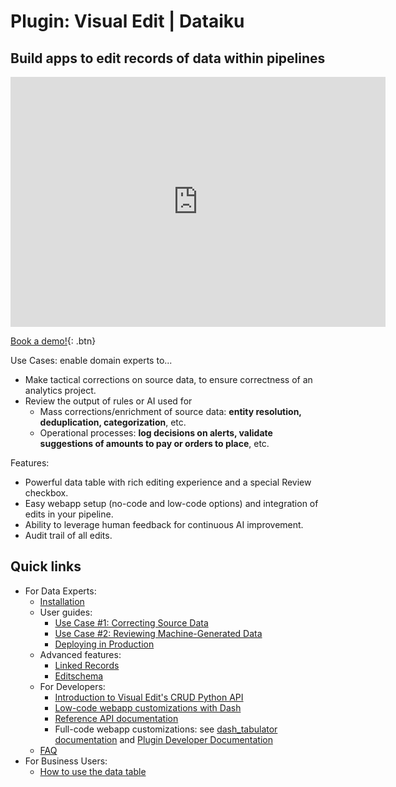 # Plugin: Visual Edit | Dataiku

## Build apps to edit records of data within pipelines

<iframe src="https://www.loom.com/embed/7b79e45e755544f8baf1ff3ed1bf60ee" frameborder="0" webkitallowfullscreen="" mozallowfullscreen="" allowfullscreen="" style="height: 400px; width: 600px"></iframe>

[Book a demo!](https://calendar.google.com/calendar/u/0/appointments/schedules/AcZssZ1cgQ-IQ2k2eJMm6mUrZxabQgtPSSwaZ9TgNcHcnaUDvrqfweAkf-B7xzZbTSNyYeSRc2smgLbp){: .btn}

Use Cases: enable domain experts to...

* Make tactical corrections on source data, to ensure correctness of an analytics project.
* Review the output of rules or AI used for
  * Mass corrections/enrichment of source data: **entity resolution, deduplication, categorization**, etc.
  * Operational processes: **log decisions on alerts, validate suggestions of amounts to pay or orders to place**, etc.

Features:

* Powerful data table with rich editing experience and a special Review checkbox.
* Easy webapp setup (no-code and low-code options) and integration of edits in your pipeline.
* Ability to leverage human feedback for continuous AI improvement.
* Audit trail of all edits.

## Quick links

* For Data Experts:
  * [Installation](install-plugin)
  * User guides:
    * [Use Case #1: Correcting Source Data](get-started)
    * [Use Case #2: Reviewing Machine-Generated Data](reviewing)
    * [Deploying in Production](deploy)
  * Advanced features:
    * [Linked Records](linked-records)
    * [Editschema](editschema)
  * For Developers:
    * [Introduction to Visual Edit's CRUD Python API](CRUD_example_usage.ipynb)
    * [Low-code webapp customizations with Dash](dash-examples)
    * [Reference API documentation]([backend/](https://dataiku.github.io/dss-visual-edit/backend/#DataEditor))
    * Full-code webapp customizations: see [dash_tabulator documentation](https://github.com/dataiku/dss-visual-edit/blob/master/dash_tabulator/README.md) and [Plugin Developer Documentation](https://github.com/dataiku/dss-visual-edit/blob/master/dss-plugin-visual-edit/README.md)
  * [FAQ](faq)
* For Business Users:
  * [How to use the data table](data-table-features)